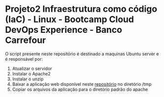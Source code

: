 # Projeto2 Infraestrutura como código (IaC) - Linux - Bootcamp Cloud DevOps Experience - Banco Carrefour

O script presente neste repositório é destinado a maquinas Ubuntu server e é responsável por:

1. Atualizar o servidor
2. Instalar o Apache2
3. Instalar o unzip
4. Baixar a aplicação web disponível neste [repositório](https://github.com/denilsonbonatti/linux-site-dio/) no diretório /tmp
5. Copiar os arquivos da aplicação para o diretório padrão do apache

